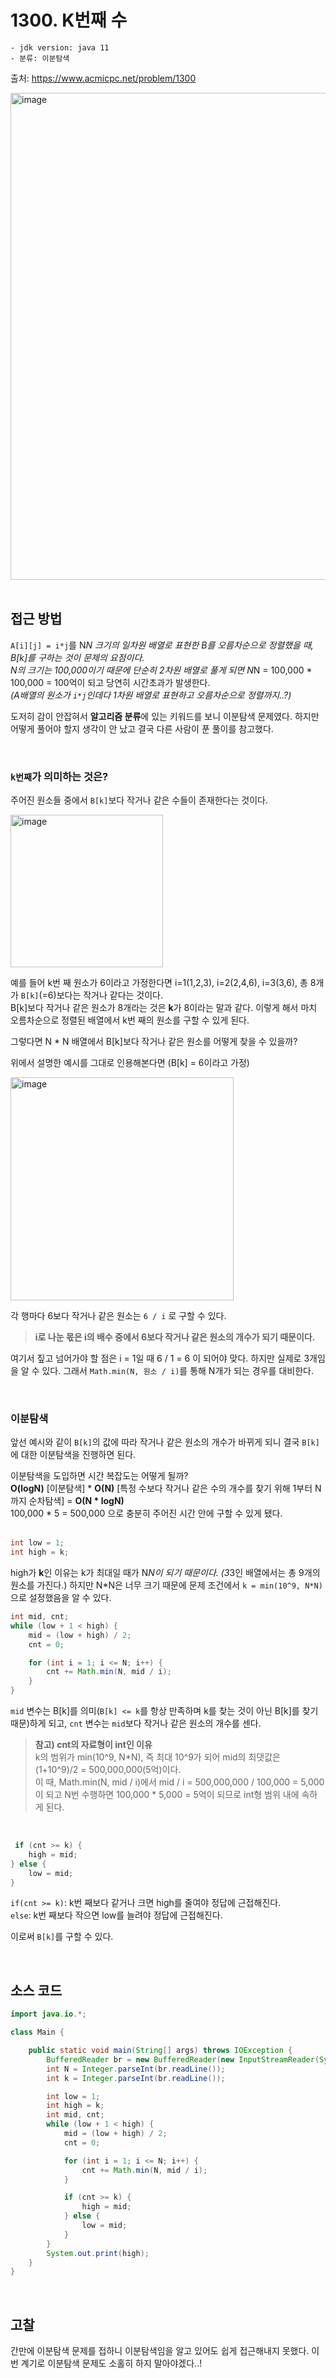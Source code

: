 # 1300. K번째 수

    - jdk version: java 11
    - 분류: 이분탐색

출처: https://www.acmicpc.net/problem/1300
<br>

<img width="779" alt="image" src="https://user-images.githubusercontent.com/56334513/183850558-5131f16c-dc65-4a5b-8c53-943275ac6ca3.png">

<br>
<br>

## 접근 방법

`A[i][j] = i*j`를 N*N 크기의 일차원 배열로 표현한 B를 오름차순으로 정렬했을 때, B[k]를 구하는 것이 문제의 요점이다. <br>
N의 크기는 100,000이기 때문에 단순히 2차원 배열로 풀게 되면 N*N = 100,000 * 100,000 = 100억이 되고 당연히 시간초과가 발생한다. <br>
*(A배열의 원소가 `i*j`인데다 1차원 배열로 표현하고 오름차순으로 정렬까지..?)* <br>

도저히 감이 안잡혀서 **알고리즘 분류**에 있는 키워드를 보니 이분탐색 문제였다. 하지만 어떻게 풀어야 할지 생각이 안 났고 결국 다른 사람이 푼 풀이를 참고했다. <br>

<br>

### `k번째`가 의미하는 것은?

주어진 원소들 중에서 `B[k]`보다 작거나 같은 수들이 존재한다는 것이다. <br>

<img width="244" alt="image" src="https://user-images.githubusercontent.com/56334513/183864070-e0a8840f-c6a2-4ab2-af74-b8f947a628d2.png">

예를 들어 k번 째 원소가 6이라고 가정한다면 i=1(1,2,3), i=2(2,4,6), i=3(3,6), 총 8개가 `B[k]`(=6)보다는 작거나 같다는 것이다. <br>
B[k]보다 작거나 같은 원소가 8개라는 것은 **k**가 8이라는 말과 같다. 이렇게 해서 마치 오름차순으로 정렬된 배열에서 k번 째의 원소를 구할 수 있게 된다.
<br>

그렇다면 N * N 배열에서 B[k]보다 작거나 같은 원소를 어떻게 찾을 수 있을까? <br>

위에서 설명한 예시를 그대로 인용해본다면 (B[k] = 6이라고 가정)  

<img width="357" alt="image" src="https://user-images.githubusercontent.com/56334513/183856966-3956a07e-0994-4113-a0e5-c1395b8b9e21.png">

각 행마다 6보다 작거나 같은 원소는 `6 / i` 로 구할 수 있다.
> **i로 나눈 몫은 i의 배수 중에서 6보다 작거나 같은 원소의 개수가 되기 때문이다.**

여기서 짚고 넘어가야 할 점은 i = 1일 때 6 / 1 = 6 이 되어야 맞다. 하지만 실제로 3개임을 알 수 있다. 그래서 `Math.min(N, 원소 / i)`를 통해 N개가 되는 경우를 대비한다. 

<br>

### 이분탐색

앞선 예시와 같이 `B[k]`의 값에 따라 작거나 같은 원소의 개수가 바뀌게 되니 결국 `B[k]`에 대한 이분탐색을 진행하면 된다. <br>

이분탐색을 도입하면 시간 복잡도는 어떻게 될까? <br>
**O(logN)** [이분탐색] * **O(N)** [특정 수보다 작거나 같은 수의 개수를 찾기 위해 1부터 N까지 순차탐색] = **O(N * logN)** <br>
100,000 * 5 = 500,000 으로 충분히 주어진 시간 안에 구할 수 있게 됐다. <br>
<br>

```java
int low = 1;
int high = k;
```
high가 **k**인 이유는 k가 최대일 때가 N*N이 되기 때문이다. (3*3인 배열에서는 총 9개의 원소를 가진다.) 하지만 N*N은 너무 크기 때문에 문제 조건에서 `k = min(10^9, N*N)`으로 설정했음을 알 수 있다. <br>

```java
int mid, cnt;
while (low + 1 < high) {
    mid = (low + high) / 2;
    cnt = 0;

    for (int i = 1; i <= N; i++) {
        cnt += Math.min(N, mid / i);
    }
}
```
`mid` 변수는 B[k]를 의미(`B[k] <= k`를 항상 만족하며 k를 찾는 것이 아닌 B[k]를 찾기 때문)하게 되고, `cnt` 변수는 `mid`보다 작거나 같은 원소의 개수를 센다.
> **참고) cnt의 자료형이 int인 이유** <br>
> k의 범위가 min(10^9, N*N), 즉 최대 10^9가 되어 mid의 최댓값은 (1+10^9)/2 = 500,000,000(5억)이다. <br>
> 이 때, Math.min(N, mid / i)에서 mid / i = 500,000,000 / 100,000 = 5,000이 되고 N번 수행하면 100,000 * 5,000 = 5억이 되므로 int형 범위 내에 속하게 된다.

<br>

```java
 if (cnt >= k) {
    high = mid;
} else {
    low = mid;
}
```
`if(cnt >= k)`: k번 째보다 같거나 크면 high를 줄여야 정답에 근접해진다. <br>
`else`: k번 째보다 작으면 low를 늘려야 정답에 근접해진다.
<br>

이로써 `B[k]`를 구할 수 있다.

<br>

## 소스 코드
```java
import java.io.*;

class Main {

    public static void main(String[] args) throws IOException {
        BufferedReader br = new BufferedReader(new InputStreamReader(System.in));
        int N = Integer.parseInt(br.readLine());
        int k = Integer.parseInt(br.readLine());

        int low = 1;
        int high = k;
        int mid, cnt;
        while (low + 1 < high) {
            mid = (low + high) / 2;
            cnt = 0;

            for (int i = 1; i <= N; i++) {
                cnt += Math.min(N, mid / i);
            }

            if (cnt >= k) {
                high = mid;
            } else {
                low = mid;
            }
        }
        System.out.print(high);
    }
}
```
<br>

## 고찰
간만에 이분탐색 문제를 접하니 이분탐색임을 알고 있어도 쉽게 접근해내지 못했다. 이번 계기로 이분탐색 문제도 소홀히 하지 말아야겠다..!